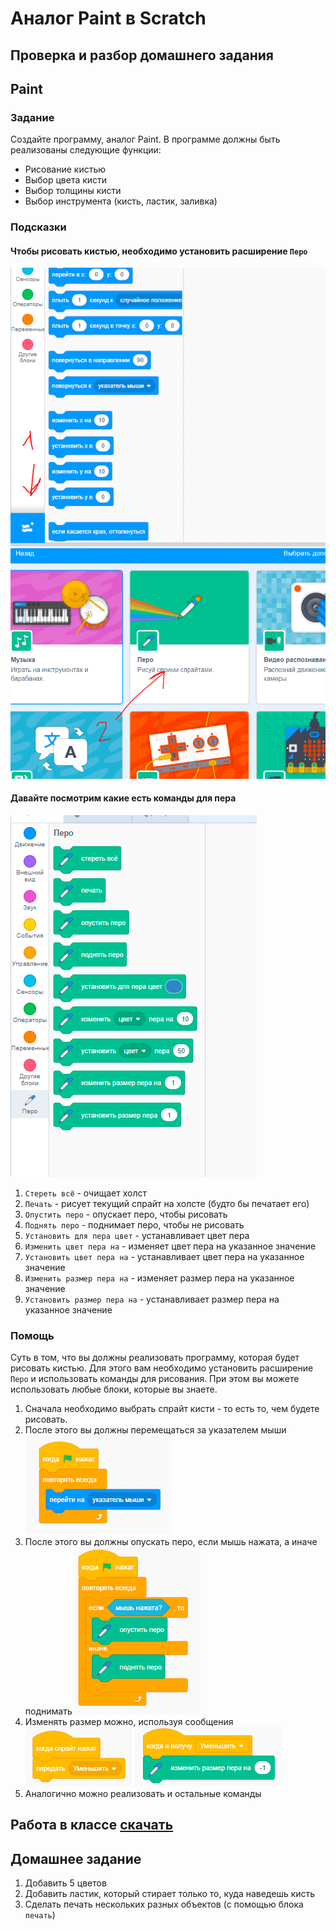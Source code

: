 # Аналог Paint в Scratch

## Проверка и разбор домашнего задания

## Paint

### Задание

Создайте программу, аналог Paint. В программе должны быть реализованы следующие функции:

* Рисование кистью
* Выбор цвета кисти
* Выбор толщины кисти
* Выбор инструмента (кисть, ластик, заливка)

### Подсказки

#### Чтобы рисовать кистью, необходимо установить расширение `Перо`

![](img.png)
![](img_1.png)

#### Давайте посмотрим какие есть команды для пера

![](img_2.png)

1. `Стереть всё` - очищает холст
2. `Печать` - рисует текущий спрайт на холсте (будто бы печатает его)
3. `Опустить перо` - опускает перо, чтобы рисовать
4. `Поднять перо` - поднимает перо, чтобы не рисовать
5. `Установить для пера цвет` - устанавливает цвет пера
6. `Изменить цвет пера на` - изменяет цвет пера на указанное значение
7. `Установить цвет пера на` - устанавливает цвет пера на указанное значение
8. `Изменить размер пера на` - изменяет размер пера на указанное значение
9. `Установить размер пера на` - устанавливает размер пера на указанное значение

### Помощь

Суть в том, что вы должны реализовать программу, которая будет рисовать кистью. Для этого вам необходимо установить
расширение `Перо` и использовать команды для рисования. При этом вы можете использовать любые блоки, которые вы знаете.

1. Сначала необходимо выбрать спрайт кисти - то есть то, чем будете рисовать.
2. После этого вы должны перемещаться за указателем мыши
   ![](img_3.png)
3. После этого вы должны опускать перо, если мышь нажата, а иначе поднимать
   ![](img_4.png)
4. Изменять размер можно, используя сообщения
   ![](img_5.png)
   ![img_6.png](img_6.png)
5. Аналогично можно реализовать и остальные команды

## Работа в классе [скачать](Paint.sb3)

## Домашнее задание
1. Добавить 5 цветов 
2. Добавить ластик, который стирает только то, куда наведешь кисть 
3. Сделать печать нескольких разных объектов (с помощью блока `печать`)




